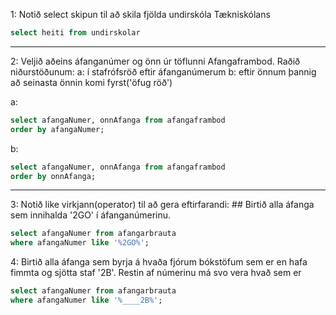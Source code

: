 1:
Notið select skipun til að skila fjölda undirskóla Tækniskólans
```sql
select heiti from undirskolar
```
---
2:
Veljið aðeins áfanganúmer og önn úr töflunni Afangaframbod. Raðið niðurstöðunum:
a: í stafrófsröð eftir áfanganúmerum
b: eftir önnum þannig að seinasta önnin komi fyrst('öfug röð')

a:
```sql
select afangaNumer, onnAfanga from afangaframbod
order by afangaNumer;
```
b: 
```sql
select afangaNumer, onnAfanga from afangaframbod
order by onnAfanga;
```
---
3:
Notið like virkjann(operator) til að gera eftirfarandi:                                                                     ## Birtið alla áfanga sem innihalda '2GO' í áfanganúmerinu.
```sql
select afangaNumer from afangarbrauta
where afangaNumer like '%2GO%';
```


4:
Birtið alla áfanga sem byrja á hvaða fjórum bókstöfum sem er en hafa fimmta og sjötta
staf '2B'. Restin af númerinu má svo vera hvað sem er

```sql
select afangaNumer from afangarbrauta
where afangaNumer like '%____2B%';
```
